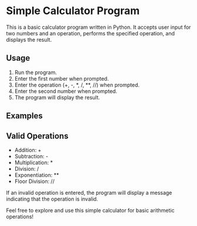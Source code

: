 # Simple Calculator Program

This is a basic calculator program written in Python. It accepts user input for two numbers and an operation, performs the specified operation, and displays the result.

## Usage

1. Run the program.
2. Enter the first number when prompted.
3. Enter the operation (+, -, *, /, **, //) when prompted.
4. Enter the second number when prompted.
5. The program will display the result.

## Examples


## Valid Operations

- Addition: +
- Subtraction: -
- Multiplication: *
- Division: /
- Exponentiation: **
- Floor Division: //

If an invalid operation is entered, the program will display a message indicating that the operation is invalid.

Feel free to explore and use this simple calculator for basic arithmetic operations!

